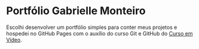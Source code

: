 # Portfólio Gabrielle Monteiro

Escolhi desenvolver um portfólio simples para conter meus projetos e hospedei no GitHub Pages com o auxílio do curso Git e GitHub do [Curso em Vídeo](https://www.youtube.com/channel/UCrWvhVmt0Qac3HgsjQK62FQ).
